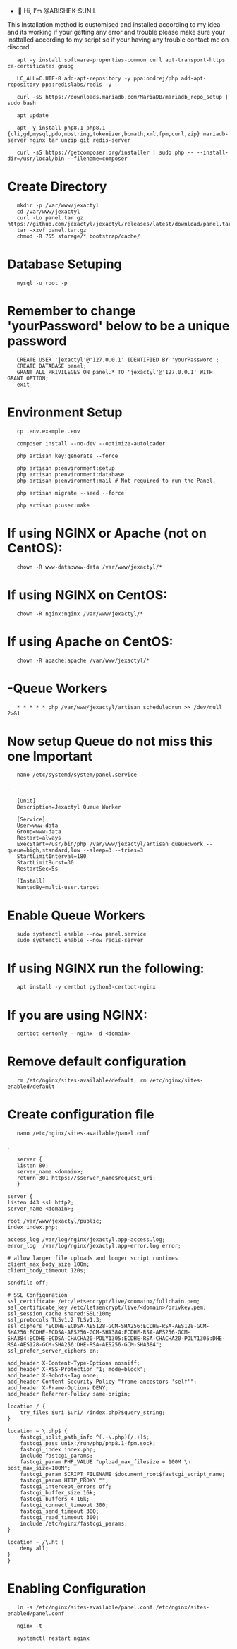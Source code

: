 - 👋 Hi, I’m @ABISHEK-SUNIL

This Installation method is customised and installed according to my idea and its working
if your getting any error and trouble please make sure your insttalled according to my script
so if your having any trouble contact me on discord .
<!---
ABISHEK-SUNIL/ABISHEK-SUNIL is a ✨ special ✨ repository because its `README.md` (this file) appears on your GitHub profile.
You can click the Preview link to take a look at your changes.
--->
<!--Install Dependencies-->

       apt -y install software-properties-common curl apt-transport-https ca-certificates gnupg

       LC_ALL=C.UTF-8 add-apt-repository -y ppa:ondrej/php add-apt-repository ppa:redislabs/redis -y

       curl -sS https://downloads.mariadb.com/MariaDB/mariadb_repo_setup | sudo bash

       apt update

       apt -y install php8.1 php8.1-{cli,gd,mysql,pdo,mbstring,tokenizer,bcmath,xml,fpm,curl,zip} mariadb-server nginx tar unzip git redis-server

       curl -sS https://getcomposer.org/installer | sudo php -- --install-dir=/usr/local/bin --filename=composer
       
# Create Directory
<!-- Downloading Files-->
       mkdir -p /var/www/jexactyl
       cd /var/www/jexactyl
       curl -Lo panel.tar.gz https://github.com/jexactyl/jexactyl/releases/latest/download/panel.tar.gz
       tar -xzvf panel.tar.gz
       chmod -R 755 storage/* bootstrap/cache/

# Database Setuping

       mysql -u root -p

# Remember to change 'yourPassword' below to be a unique password
       CREATE USER 'jexactyl'@'127.0.0.1' IDENTIFIED BY 'yourPassword';
       CREATE DATABASE panel;
       GRANT ALL PRIVILEGES ON panel.* TO 'jexactyl'@'127.0.0.1' WITH GRANT OPTION;
       exit

# Environment Setup

<!--Environment Setup-->
       cp .env.example .env

       composer install --no-dev --optimize-autoloader

       php artisan key:generate --force

       php artisan p:environment:setup
       php artisan p:environment:database
       php artisan p:environment:mail # Not required to run the Panel.

       php artisan migrate --seed --force

       php artisan p:user:make

# If using NGINX or Apache (not on CentOS):

       chown -R www-data:www-data /var/www/jexactyl/*

# If using NGINX on CentOS:
       chown -R nginx:nginx /var/www/jexactyl/*

# If using Apache on CentOS:
       chown -R apache:apache /var/www/jexactyl/*

# -Queue Workers
<!--Queue Workers-->
       * * * * * php /var/www/jexactyl/artisan schedule:run >> /dev/null 2>&1

# Now setup Queue do not miss this one Important
<!--Now setup Queue do not miss this one Importent-->

       nano /etc/systemd/system/panel.service
.

       [Unit]
       Description=Jexactyl Queue Worker

       [Service]
       User=www-data
       Group=www-data
       Restart=always
       ExecStart=/usr/bin/php /var/www/jexactyl/artisan queue:work --queue=high,standard,low --sleep=3 --tries=3
       StartLimitInterval=180
       StartLimitBurst=30
       RestartSec=5s

       [Install]
       WantedBy=multi-user.target

# Enable Queue Workers
<!--Next cmd for setuping-->
       sudo systemctl enable --now panel.service
       sudo systemctl enable --now redis-server

<!--Setup SSL with Certbot-->
# If using NGINX run the following:
       apt install -y certbot python3-certbot-nginx

# If you are using NGINX:
       certbot certonly --nginx -d <domain>

# Remove default configuration
<!--Nginx with SSL Configuration-->

       rm /etc/nginx/sites-available/default; rm /etc/nginx/sites-enabled/default

# Create configuration file
<!--Setting up Make a file called panel.conf in /etc/nginx/sites-available-->

       nano /etc/nginx/sites-available/panel.conf

 .
 
       server {
       listen 80;
       server_name <domain>;
       return 301 https://$server_name$request_uri;
       }

    server {
    listen 443 ssl http2;
    server_name <domain>;

    root /var/www/jexactyl/public;
    index index.php;

    access_log /var/log/nginx/jexactyl.app-access.log;
    error_log  /var/log/nginx/jexactyl.app-error.log error;

    # allow larger file uploads and longer script runtimes
    client_max_body_size 100m;
    client_body_timeout 120s;

    sendfile off;

    # SSL Configuration
    ssl_certificate /etc/letsencrypt/live/<domain>/fullchain.pem;
    ssl_certificate_key /etc/letsencrypt/live/<domain>/privkey.pem;
    ssl_session_cache shared:SSL:10m;
    ssl_protocols TLSv1.2 TLSv1.3;
    ssl_ciphers "ECDHE-ECDSA-AES128-GCM-SHA256:ECDHE-RSA-AES128-GCM-SHA256:ECDHE-ECDSA-AES256-GCM-SHA384:ECDHE-RSA-AES256-GCM-SHA384:ECDHE-ECDSA-CHACHA20-POLY1305:ECDHE-RSA-CHACHA20-POLY1305:DHE-RSA-AES128-GCM-SHA256:DHE-RSA-AES256-GCM-SHA384";
    ssl_prefer_server_ciphers on;

    add_header X-Content-Type-Options nosniff;
    add_header X-XSS-Protection "1; mode=block";
    add_header X-Robots-Tag none;
    add_header Content-Security-Policy "frame-ancestors 'self'";
    add_header X-Frame-Options DENY;
    add_header Referrer-Policy same-origin;

    location / {
        try_files $uri $uri/ /index.php?$query_string;
    }

    location ~ \.php$ {
        fastcgi_split_path_info ^(.+\.php)(/.+)$;
        fastcgi_pass unix:/run/php/php8.1-fpm.sock;
        fastcgi_index index.php;
        include fastcgi_params;
        fastcgi_param PHP_VALUE "upload_max_filesize = 100M \n post_max_size=100M";
        fastcgi_param SCRIPT_FILENAME $document_root$fastcgi_script_name;
        fastcgi_param HTTP_PROXY "";
        fastcgi_intercept_errors off;
        fastcgi_buffer_size 16k;
        fastcgi_buffers 4 16k;
        fastcgi_connect_timeout 300;
        fastcgi_send_timeout 300;
        fastcgi_read_timeout 300;
        include /etc/nginx/fastcgi_params;
    }

    location ~ /\.ht {
        deny all;
    }
    }

# Enabling Configuration

       ln -s /etc/nginx/sites-available/panel.conf /etc/nginx/sites-enabled/panel.conf

       nginx -t

       systemctl restart nginx
